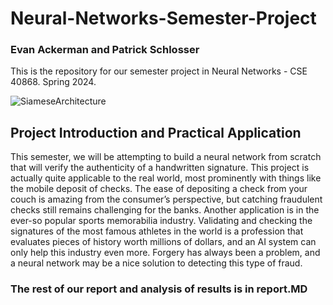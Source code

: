 # Neural-Networks-Semester-Project
### Evan Ackerman and Patrick Schlosser
This is the repository for our semester project in Neural Networks - CSE 40868.
Spring 2024.

![SiameseArchitecture](https://github.com/eackerm2/Neural-Networks-Semester-Project/assets/124210497/95b64aca-3525-4d28-bd85-2a5c5a59cde6)

## Project Introduction and Practical Application
This semester, we will be attempting to build a neural network from scratch that will verify the authenticity of a handwritten signature. This project is actually quite applicable to the real world, most prominently with things like the mobile deposit of checks. The ease of depositing a check from your couch is amazing from the consumer’s perspective, but catching fraudulent checks still remains challenging for the banks. Another application is in the ever-so popular sports memorabilia industry. Validating and checking the signatures of the most famous athletes in the world is a profession that evaluates pieces of history worth millions of dollars, and an AI system can only help this industry even more. Forgery has always been a problem, and a neural network may be a nice solution to detecting this type of fraud.

### The rest of our report and analysis of results is in report.MD
